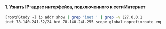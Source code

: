 #### 1. Узнать IP-адрес интерфейса, подключенного к сети Интернет
```sh
[root@Study ~] ip addr show | grep 'inet ' | grep -v 127.0.0.1
inet 78.140.241.62/24 brd 78.140.241.255 scope global noprefixroute enp0s5
```
